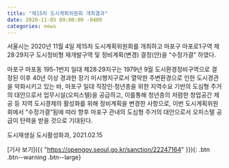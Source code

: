 ```yaml
---
title: "제15차 도시계획위원회 개최결과"
date: 2020-11-05 09:00:00 -0400
categories: news
---
```

서울시는 2020년 11월 4일 제15차 도시계획위원회를 개최하고 마포구 마포로1구역 제28·29지구 도시정비형 재개발구역 및 정비계획(변경) 결정(안)을 “수정가결” 하였다.

마포구 마포동 195-1번지 일대 제28·29지구는 1979년 9월 도시환경정비구역으로 결정된 이후 40년 이상 경과한 장기 미시행지구로서 열악한 주변환경으로 인한 도시경관을 악화시키고 있는 바, 마포구 일대 직장인·청년층을 위한 지역수요 기반의 도심형 주거의 대안으로서 업무시설(오피스텔)을 공급하고, 이를통해 청년층의 저렴한 창업공간 제공 등 지역 도시경제의 활성화를 위해 정비계획을 변경한 사항으로, 이번 도시계획위원회에서 “수정가결”됨에 따라 향후 마포구 관내의 도심형 주거의 대안으로서 오피스텔 공급이 탄력을 받을 것으로 기대된다. 

도시재생실 도시활성화과, 2021.02.15

[기사 보기]({{ "https://opengov.seoul.go.kr/sanction/22247164" }}){: .btn .btn--warning .btn--large}
